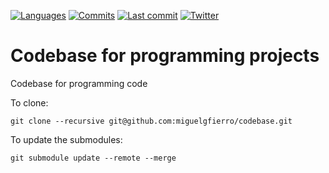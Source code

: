 [![Languages](https://img.shields.io/github/languages/count/miguelgfierro/codebase?style=plastic)](https://api.github.com/repos/miguelgfierro/codebase/languages)
[![Commits](https://img.shields.io/github/commit-activity/y/miguelgfierro/codebase.svg?style=plastic)](https://github.com/miguelgfierro/codebase/commits/master)
[![Last commit](https://img.shields.io/github/last-commit/miguelgfierro/codebase.svg?style=plastic)](https://github.com/miguelgfierro/codebase/commits/master)
[![Twitter](https://img.shields.io/twitter/follow/miguelgfierro?style=social)](https://twitter.com/intent/follow?screen_name=miguelgfierro
)

# Codebase for programming projects

Codebase for programming code

To clone:

    git clone --recursive git@github.com:miguelgfierro/codebase.git

To update the submodules:

    git submodule update --remote --merge



